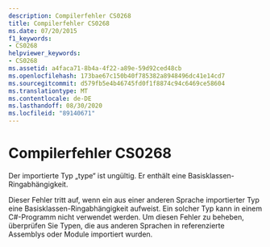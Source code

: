```yaml
---
description: Compilerfehler CS0268
title: Compilerfehler CS0268
ms.date: 07/20/2015
f1_keywords:
- CS0268
helpviewer_keywords:
- CS0268
ms.assetid: a4faca71-8b4a-4f22-a89e-59d92ced48cb
ms.openlocfilehash: 173bae67c150b40f785382a8948496dc41e14cd7
ms.sourcegitcommit: d579fb5e4b46745fd0f1f8874c94c6469ce58604
ms.translationtype: MT
ms.contentlocale: de-DE
ms.lasthandoff: 08/30/2020
ms.locfileid: "89140671"
---
```

# <a name="compiler-error-cs0268"></a>Compilerfehler CS0268
Der importierte Typ „type“ ist ungültig. Er enthält eine Basisklassen-Ringabhängigkeit.  
  
 Dieser Fehler tritt auf, wenn ein aus einer anderen Sprache importierter Typ eine Basisklassen-Ringabhängigkeit aufweist. Ein solcher Typ kann in einem C#-Programm nicht verwendet werden. Um diesen Fehler zu beheben, überprüfen Sie Typen, die aus anderen Sprachen in referenzierte Assemblys oder Module importiert wurden.
